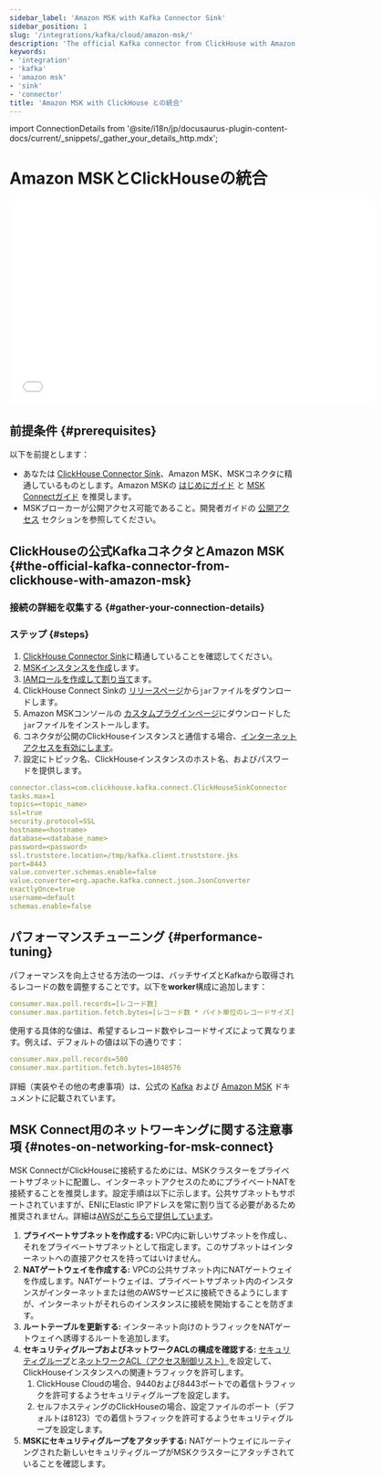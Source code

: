```yaml
---
sidebar_label: 'Amazon MSK with Kafka Connector Sink'
sidebar_position: 1
slug: '/integrations/kafka/cloud/amazon-msk/'
description: 'The official Kafka connector from ClickHouse with Amazon MSK'
keywords:
- 'integration'
- 'kafka'
- 'amazon msk'
- 'sink'
- 'connector'
title: 'Amazon MSK with ClickHouse との統合'
---
```


import ConnectionDetails from '@site/i18n/jp/docusaurus-plugin-content-docs/current/_snippets/_gather_your_details_http.mdx';


# Amazon MSKとClickHouseの統合

<div class='vimeo-container'>
  <iframe src="//www.youtube.com/embed/6lKI_WlQ3-s"
    width="640"
    height="360"
    frameborder="0"
    allow="autoplay;
    fullscreen;
    picture-in-picture"
    allowfullscreen>
  </iframe>
</div>

## 前提条件 {#prerequisites}
以下を前提とします：
* あなたは [ClickHouse Connector Sink](../kafka-clickhouse-connect-sink.md)、Amazon MSK、MSKコネクタに精通しているものとします。Amazon MSKの [はじめにガイド](https://docs.aws.amazon.com/msk/latest/developerguide/getting-started.html) と [MSK Connectガイド](https://docs.aws.amazon.com/msk/latest/developerguide/msk-connect.html) を推奨します。
* MSKブローカーが公開アクセス可能であること。開発者ガイドの [公開アクセス](https://docs.aws.amazon.com/msk/latest/developerguide/public-access.html) セクションを参照してください。

## ClickHouseの公式KafkaコネクタとAmazon MSK {#the-official-kafka-connector-from-clickhouse-with-amazon-msk}

### 接続の詳細を収集する {#gather-your-connection-details}

<ConnectionDetails />

### ステップ {#steps}
1. [ClickHouse Connector Sink](../kafka-clickhouse-connect-sink.md)に精通していることを確認してください。
1. [MSKインスタンスを作成](https://docs.aws.amazon.com/msk/latest/developerguide/create-cluster.html)します。
1. [IAMロールを作成して割り当て](https://docs.aws.amazon.com/msk/latest/developerguide/create-client-iam-role.html)ます。
1. ClickHouse Connect Sinkの [リリースページ](https://github.com/ClickHouse/clickhouse-kafka-connect/releases)から`jar`ファイルをダウンロードします。
1. Amazon MSKコンソールの [カスタムプラグインページ](https://docs.aws.amazon.com/msk/latest/developerguide/msk-connect-plugins.html)にダウンロードした`jar`ファイルをインストールします。
1. コネクタが公開のClickHouseインスタンスと通信する場合、[インターネットアクセスを有効にします](https://docs.aws.amazon.com/msk/latest/developerguide/msk-connect-internet-access.html)。
1. 設定にトピック名、ClickHouseインスタンスのホスト名、およびパスワードを提供します。
```yml
connector.class=com.clickhouse.kafka.connect.ClickHouseSinkConnector
tasks.max=1
topics=<topic_name>
ssl=true
security.protocol=SSL
hostname=<hostname>
database=<database_name>
password=<password>
ssl.truststore.location=/tmp/kafka.client.truststore.jks
port=8443
value.converter.schemas.enable=false
value.converter=org.apache.kafka.connect.json.JsonConverter
exactlyOnce=true
username=default
schemas.enable=false
```

## パフォーマンスチューニング {#performance-tuning}
パフォーマンスを向上させる方法の一つは、バッチサイズとKafkaから取得されるレコードの数を調整することです。以下を**worker**構成に追加します：
```yml
consumer.max.poll.records=[レコード数]
consumer.max.partition.fetch.bytes=[レコード数 * バイト単位のレコードサイズ]
```

使用する具体的な値は、希望するレコード数やレコードサイズによって異なります。例えば、デフォルトの値は以下の通りです：

```yml
consumer.max.poll.records=500
consumer.max.partition.fetch.bytes=1048576
```

詳細（実装やその他の考慮事項）は、公式の [Kafka](https://kafka.apache.org/documentation/#consumerconfigs) および 
[Amazon MSK](https://docs.aws.amazon.com/msk/latest/developerguide/msk-connect-workers.html#msk-connect-create-custom-worker-config) ドキュメントに記載されています。

## MSK Connect用のネットワーキングに関する注意事項 {#notes-on-networking-for-msk-connect}

MSK ConnectがClickHouseに接続するためには、MSKクラスターをプライベートサブネットに配置し、インターネットアクセスのためにプライベートNATを接続することを推奨します。設定手順は以下に示します。公共サブネットもサポートされていますが、ENIにElastic IPアドレスを常に割り当てる必要があるため推奨されません。詳細は[AWSがこちらで提供しています](https://docs.aws.amazon.com/msk/latest/developerguide/msk-connect-internet-access.html)。

1. **プライベートサブネットを作成する:** VPC内に新しいサブネットを作成し、それをプライベートサブネットとして指定します。このサブネットはインターネットへの直接アクセスを持ってはいけません。
1. **NATゲートウェイを作成する:** VPCの公共サブネット内にNATゲートウェイを作成します。NATゲートウェイは、プライベートサブネット内のインスタンスがインターネットまたは他のAWSサービスに接続できるようにしますが、インターネットがそれらのインスタンスに接続を開始することを防ぎます。
1. **ルートテーブルを更新する:** インターネット向けのトラフィックをNATゲートウェイへ誘導するルートを追加します。
1. **セキュリティグループおよびネットワークACLの構成を確認する:** [セキュリティグループ](https://docs.aws.amazon.com/vpc/latest/userguide/vpc-security-groups.html)と[ネットワークACL（アクセス制御リスト）](https://docs.aws.amazon.com/vpc/latest/userguide/vpc-network-acls.html)を設定して、ClickHouseインスタンスへの関連トラフィックを許可します。
   1. ClickHouse Cloudの場合、9440および8443ポートでの着信トラフィックを許可するようセキュリティグループを設定します。 
   1. セルフホスティングのClickHouseの場合、設定ファイルのポート（デフォルトは8123）での着信トラフィックを許可するようセキュリティグループを設定します。
1. **MSKにセキュリティグループをアタッチする:** NATゲートウェイにルーティングされた新しいセキュリティグループがMSKクラスターにアタッチされていることを確認します。
